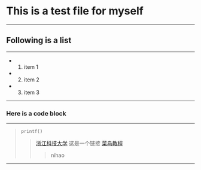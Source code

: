 # This is a test file for myself

---
## Following is a list

---

* 1. item 1
* 2. item 2
* 3. item 3

---

### Here is a code block

---
>``printf()``
> >[浙江科技大学](https://www.zust.edu.cn)
> >这是一个链接 [菜鸟教程](https://www.runoob.com)
> > >nihao
> >
> 

---

